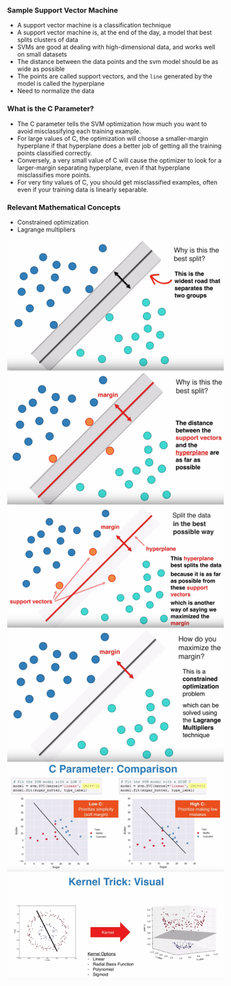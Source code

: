 ### Sample Support Vector Machine

* A support vector machine is a classification technique
* A support vector machine is, at the end of the day, a model that best splits clusters of data
* SVMs are good at dealing with high-dimensional data, and works well on small datasets
* The distance between the data points and the svm model should be as wide as possible
* The points are called support vectors, and the `line` generated by the model is called the hyperplane
* Need to normalize the data

### What is the C Parameter?

* The C parameter tells the SVM optimization how much you want to avoid misclassifying each training example.
* For large values of C, the optimization will choose a smaller-margin hyperplane if that hyperplane does a better job of getting all the training points classified correctly.
* Conversely, a very small value of C will cause the optimizer to look for a larger-margin separating hyperplane, even if that hyperplane misclassifies more points.
* For very tiny values of C, you should get misclassified examples, often even if your training data is linearly separable.

### Relevant Mathematical Concepts

* Constrained optimization
* Lagrange multipliers

![svm1](images/svm1.png)
![svm2](images/svm2.png)
![svm3](images/svm3.png)
![svm4](images/svm4.png)
![svm5](images/svm5.png)
![svm6](images/svm6.png)

